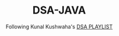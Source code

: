 <h1 align="center">DSA-JAVA</h1>
<p align="center">Following Kunal Kushwaha's <a href="https://www.youtube.com/playlist?list=PL9gnSGHSqcnr_DxHsP7AW9ftq0AtAyYqJ">DSA PLAYLIST<a></p>
